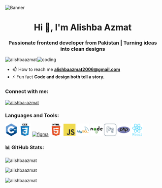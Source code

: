 ![Banner](https://raw.githubusercontent.com/alishbaazmat/REPO_NAME/main/assets/banner.png)

<h1 align="center">Hi 👋, I'm Alishba Azmat</h1>
<h3 align="center">Passionate frontend developer from Pakistan | Turning ideas into clean designs</h3>

<img align="right" alt="coding" width="400" src="https://user-images.githubusercontent.com/59734313/157189039-c09b3e38-9f42-42c0-ab54-14f1574190a7.gif" />

<p align="left">
  <img src="https://komarev.com/ghpvc/?username=alishbaazmat&label=Profile%20views&color=0e75b6&style=flat" alt="alishbaazmat" />
</p>

- 📫 How to reach me **alishbaazmat2006@gmail.com**
- ⚡ Fun fact **Code and design both tell a story.**

<h3 align="left">Connect with me:</h3>
<p align="left">
  <a href="https://linkedin.com/in/alishba-azmat" target="blank">
    <img align="center" src="https://raw.githubusercontent.com/rahuldkjain/github-profile-readme-generator/master/src/images/icons/Social/linked-in-alt.svg" alt="alishba-azmat" height="30" width="40" />
  </a>
</p>

<h3 align="left">Languages and Tools:</h3>
<p align="left">
  <a href="https://www.w3schools.com/cpp/" target="_blank" rel="noreferrer"><img src="https://raw.githubusercontent.com/devicons/devicon/master/icons/cplusplus/cplusplus-original.svg" alt="cplusplus" width="40" height="40" /></a>
  <a href="https://www.w3schools.com/css/" target="_blank" rel="noreferrer"><img src="https://raw.githubusercontent.com/devicons/devicon/master/icons/css3/css3-original-wordmark.svg" alt="css3" width="40" height="40" /></a>
  <a href="https://www.figma.com/" target="_blank" rel="noreferrer"><img src="https://www.vectorlogo.zone/logos/figma/figma-icon.svg" alt="figma" width="40" height="40" /></a>
  <a href="https://www.w3.org/html/" target="_blank" rel="noreferrer"><img src="https://raw.githubusercontent.com/devicons/devicon/master/icons/html5/html5-original-wordmark.svg" alt="html5" width="40" height="40" /></a>
  <a href="https://developer.mozilla.org/en-US/docs/Web/JavaScript" target="_blank" rel="noreferrer"><img src="https://raw.githubusercontent.com/devicons/devicon/master/icons/javascript/javascript-original.svg" alt="javascript" width="40" height="40" /></a>
  <a href="https://www.mysql.com/" target="_blank" rel="noreferrer"><img src="https://raw.githubusercontent.com/devicons/devicon/master/icons/mysql/mysql-original-wordmark.svg" alt="mysql" width="40" height="40" /></a>
  <a href="https://nodejs.org" target="_blank" rel="noreferrer"><img src="https://raw.githubusercontent.com/devicons/devicon/master/icons/nodejs/nodejs-original-wordmark.svg" alt="nodejs" width="40" height="40" /></a>
  <a href="https://www.photoshop.com/en" target="_blank" rel="noreferrer"><img src="https://raw.githubusercontent.com/devicons/devicon/master/icons/photoshop/photoshop-line.svg" alt="photoshop" width="40" height="40" /></a>
  <a href="https://www.php.net" target="_blank" rel="noreferrer"><img src="https://raw.githubusercontent.com/devicons/devicon/master/icons/php/php-original.svg" alt="php" width="40" height="40" /></a>
  <a href="https://reactjs.org/" target="_blank" rel="noreferrer"><img src="https://raw.githubusercontent.com/devicons/devicon/master/icons/react/react-original-wordmark.svg" alt="react" width="40" height="40" /></a>
</p>

<h3 align="left">📊 GitHub Stats:</h3>
<p>
  <img align="center" src="https://github-readme-stats.vercel.app/api?username=alishbaazmat&show_icons=true&theme=radical" alt="alishbaazmat" />
</p>
<p>
  <img align="center" src="https://github-readme-stats.vercel.app/api/top-langs/?username=alishbaazmat&layout=compact&theme=radical" alt="alishbaazmat" />
</p>
<p>
  <img align="center" src="https://github-readme-streak-stats.herokuapp.com/?user=alishbaazmat&theme=radical" alt="alishbaazmat" />
</p>

